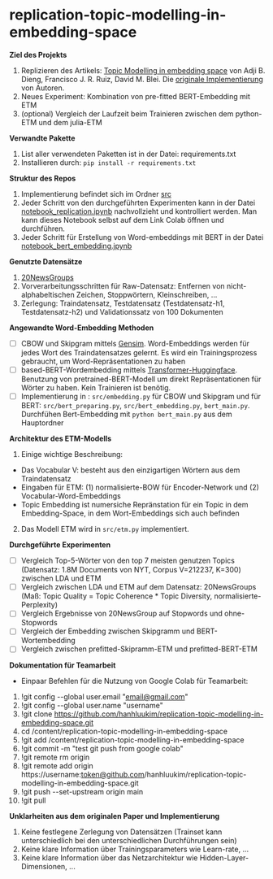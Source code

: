 # replication-topic-modelling-in-embedding-space

**Ziel des Projekts**
1. Replizieren des Artikels: [Topic Modelling in embedding space](https://arxiv.org/abs/1907.04907) von Adji B. Dieng, Francisco J. R. Ruiz, David M. Blei. Die [originale Implementierung](https://github.com/adjidieng/ETM) von Autoren. 
2. Neues Experiment: Kombination von pre-fitted BERT-Embedding mit ETM
3. (optional) Vergleich der Laufzeit beim Trainieren zwischen dem python-ETM und dem julia-ETM

**Verwandte Pakette**
1. List aller verwendeten Paketten ist in der Datei: requirements.txt
2. Installieren durch: `pip install -r requirements.txt`

**Struktur des Repos**
1. Implementierung befindet sich im Ordner [src](https://github.com/hanhluukim/replication-topic-modelling-in-embedding-space/tree/main/src)
2. Jeder Schritt von den durchgeführten Experimenten kann in der Datei [notebook_replication.ipynb](https://github.com/hanhluukim/replication-topic-modelling-in-embedding-space/blob/main/notebook_replication.ipynb) nachvollzieht und kontrolliert werden. Man kann dieses Notebook selbst auf dem Link Colab öffnen und durchführen. 
3. Jeder Schritt für Erstellung von Word-embeddings mit BERT in der Datei [notebook_bert_embedding.jpynb](https://github.com/hanhluukim/replication-topic-modelling-in-embedding-space/blob/main/notebook_bert_embedding.ipynb)


**Genutzte Datensätze**
1. [20NewsGroups]()
2. Vorverarbeitungsschritten für Raw-Datensatz: Entfernen von nicht-alphabeltischen Zeichen, Stoppwörtern, Kleinschreiben, ...
3. Zerlegung: Traindatensatz, Testdatensatz (Testdatensatz-h1, Testdatensatz-h2) und Validationssatz von 100 Dokumenten

**Angewandte Word-Embedding Methoden**
- [ ] CBOW und Skipgram mittels [Gensim](https://radimrehurek.com/gensim/). Word-Embeddings werden für jedes Wort des Traindatensatzes gelernt. Es wird ein Trainingsprozess gebraucht, um Word-Repräsentationen zu haben
- [ ] based-BERT-Wordembedding mittels [Transformer-Huggingface](https://huggingface.co/docs/transformers/installation). Benutzung von pretrained-BERT-Modell um direkt Repräsentationen für Wörter zu haben. Kein Trainieren ist benötig. 
- [ ] Implementierung in : `src/embedding.py` für CBOW und Skipgram und für BERT: `src/bert_preparing.py`, `src/bert_embedding.py`, `bert_main.py`. Durchfühen Bert-Embedding mit `python bert_main.py` aus dem Hauptordner

**Architektur des ETM-Modells**
1. Einige wichtige Beschreibung:

- Das Vocabular V: besteht aus den einzigartigen Wörtern aus dem Traindatensatz
- Eingaben für ETM: (1) normalisierte-BOW für Encoder-Network und (2) Vocabular-Word-Embeddings
- Topic Embedding ist numersiche Repränstation für ein Topic in dem Embedding-Space, in dem Wort-Embeddings sich auch befinden

2. Das Modell ETM wird in `src/etm.py` implementiert.

**Durchgeführte Experimenten**

- [ ] Vergleich Top-5-Wörter von den top 7 meisten genutzen Topics (Datensatz: 1.8M Documents von NYT, Corpus V=212237, K=300) zwischen LDA und ETM
- [ ] Vergleich zwischen LDA und ETM auf dem Datensatz: 20NewsGroups (Maß: Topic Quality = Topic Coherence * Topic Diversity, normalisierte-Perplexity)
- [ ] Vergleich Ergebnisse von 20NewsGroup auf Stopwords und ohne-Stopwords
- [ ] Vergleich der Embedding zwischen Skipgramm und BERT-Wortembedding
- [ ] Vergleich zwischen prefitted-Skipramm-ETM und prefitted-BERT-ETM

**Dokumentation für Teamarbeit**
- Einpaar Befehlen für die Nutzung von Google Colab für Teamarbeit:
1. !git config --global user.email "email@gmail.com"
2. !git config --global user.name "username"
3. !git clone https://github.com/hanhluukim/replication-topic-modelling-in-embedding-space.git
4. cd /content/replication-topic-modelling-in-embedding-space
5. !git add /content/replication-topic-modelling-in-embedding-space
6. !git commit -m "test git push from google colab"
7. !git remote rm origin
8. !git remote add origin https://username:token@github.com/hanhluukim/replication-topic-modelling-in-embedding-space.git
9. !git push --set-upstream origin main
10. !git pull

**Unklarheiten aus dem originalen Paper und Implementierung**
1. Keine festlegene Zerlegung von Datensätzen (Trainset kann unterschiedlich bei den unterschiedlichen Durchführungen sein)
2. Keine klare Information über Trainingsparameters wie Learn-rate, ...
3. Keine klare Information über das Netzarchitektur wie Hidden-Layer-Dimensionen, ...
